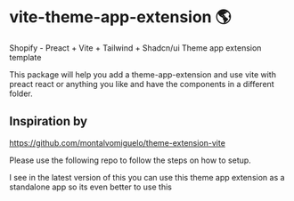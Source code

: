 # vite-theme-app-extension 🌎
Shopify - Preact + Vite + Tailwind + Shadcn/ui Theme app extension template

This package will help you add a theme-app-extension and use vite with preact react or anything you like and have the components in a different folder.


## Inspiration by 
https://github.com/montalvomiguelo/theme-extension-vite

Please use the following repo to follow the steps on how to setup. 


I see in the latest version of this you can use this theme app extension as a standalone app so its even better to use this
